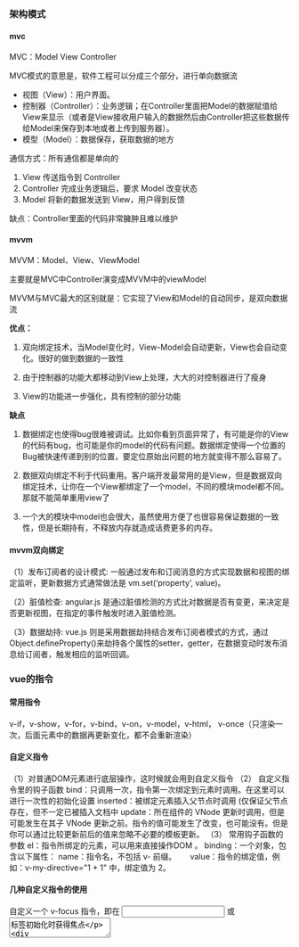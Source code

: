 ### 架构模式

#### mvc

MVC：Model   View   Controller

MVC模式的意思是，软件工程可以分成三个部分，进行单向数据流

- 视图（View）：用户界面。
- 控制器（Controller）：业务逻辑；在Controller里面把Model的数据赋值给View来显示（或者是View接收用户输入的数据然后由Controller把这些数据传给Model来保存到本地或者上传到服务器）。
- 模型（Model）：数据保存，获取数据的地方

通信方式：所有通信都是单向的

1. View 传送指令到 Controller
2. Controller 完成业务逻辑后，要求 Model 改变状态
3. Model 将新的数据发送到 View，用户得到反馈

缺点：Controller里面的代码非常臃肿且难以维护

#### mvvm

MVVM：Model、View、ViewModel

主要就是MVC中Controller演变成MVVM中的viewModel

 MVVM与MVC最大的区别就是：它实现了View和Model的自动同步，是双向数据流

**优点：**

1. 双向绑定技术，当Model变化时，View-Model会自动更新，View也会自动变化。很好的做到数据的一致性

2. 由于控制器的功能大都移动到View上处理，大大的对控制器进行了瘦身

3. View的功能进一步强化，具有控制的部分功能

**缺点**

1. 数据绑定也使得bug很难被调试。比如你看到页面异常了，有可能是你的View的代码有bug，也可能是你的model的代码有问题。数据绑定使得一个位置的Bug被快速传递到别的位置，要定位原始出问题的地方就变得不那么容易了。

2. 数据双向绑定不利于代码重用。客户端开发最常用的是View，但是数据双向绑定技术，让你在一个View都绑定了一个model，不同的模块model都不同。那就不能简单重用view了

3. 一个大的模块中model也会很大，虽然使用方便了也很容易保证数据的一致性，但是长期持有，不释放内存就造成话费更多的内存。

#### mvvm双向绑定

（1）发布订阅者的设计模式: 一般通过发布和订阅消息的方式实现数据和视图的绑定监听，更新数据方式通常做法是 vm.set(‘property’, value)。

（2）脏值检查: angular.js 是通过脏值检测的方式比对数据是否有变更，来决定是否更新视图，在指定的事件触发时进入脏值检测。

（3）数据劫持: vue.js 则是采用数据劫持结合发布订阅者模式的方式，通过Object.defineProperty()来劫持各个属性的setter，getter，在数据变动时发布消息给订阅者，触发相应的监听回调。

### vue的指令

#### 常用指令

v-if，v-show，v-for，v-bind，v-on，v-model，v-html，
v-once（只渲染一次，后面元素中的数据再更新变化，都不会重新渲染）

#### 自定义指令

（1）对普通DOM元素进行底层操作，这时候就会用到自定义指令
（2） 自定义指令里的钩子函数
 bind：只调用一次，指令第一次绑定到元素时调用。在这里可以进行一次性的初始化设置
 inserted：被绑定元素插入父节点时调用 (仅保证父节点存在，但不一定已被插入文档中
 update：所在组件的 VNode 更新时调用，但是可能发生在其子 VNode 更新之前。指令的值可能发生了改变，也可能没有。但是你可以通过比较更新前后的值来忽略不必要的模板更新。
（3） 常用钩子函数的参数
 el：指令所绑定的元素，可以用来直接操作DOM 。
 binding：一个对象，包含以下属性：
 name：指令名，不包括 v- 前缀。　　
 value：指令的绑定值，例如：v-my-directive="1 + 1" 中，绑定值为 2。

#### 几种自定义指令的使用

 自定义一个 v-focus 指令，即在 <input> 或 <textarea> 标签初始化时获得焦点

```js
Vue.directive('focus', {
    inserted: function (el) {
        el.focus();//聚焦
    }
});
<input type="text" v-focus>
```

自定义一个权限指令，对需要权限判断的 Dom 进行显示隐藏

```js
function checkArray(key) {
  let arr = ['1', '2', '3', '4']
  let index = arr.indexOf(key)
  if (index > -1) {
    return true // 有权限
  } else {
    return false // 无权限
  }
}
 
const permission = {
  inserted: function (el, binding) {
    let permission = binding.value // 获取到 v-permission的值
    if (permission) {
      let hasPermission = checkArray(permission)
      if (!hasPermission) {
        // 没有权限 移除Dom元素
        el.parentNode && el.parentNode.removeChild(el)
      }
    }
  },
}
 
export default permission

//给 v-permission 赋值判断即可

<div class="btns">
  <!-- 显示 -->
  <button v-permission="'1'">权限按钮1</button>
  <!-- 不显示 -->
  <button v-permission="'10'">权限按钮2</button>
</div>
```

自定义一个防抖函数的指令

```js
const debounce = {
  inserted: function (el, binding) {
    let timer
    el.addEventListener('click', () => {
      if (timer) {
        clearTimeout(timer)
      }
      timer = setTimeout(() => {
        binding.value()
      }, 1000)
    })
  },
}

export default debounce

<button v-debounce="debounceClick">防抖</button>

```

### 用函数的方式调用组件

```vue
<template>
  <div class="custom-popover" :class="popoverClass" :style="{width: (width / 192) + 'rem'}">
    <div class="popover-title">
      <span>{{title}}</span>
      <span class="el-icon-close" @click="closeWindow"></span>
    </div>
    <div class="popover-content">
      <component :is="pageValue" :params='params'></component>
    </div>
  </div>
</template>
```

```js
import Vue from 'vue';
import popover from './popover.vue';
const getPopover = Vue.extend(popover);
export default $popover = function(obj){
	const getCon = new getPopover(obj).$mount();
    document.body.appendChild(getCon.$el);
    
}
getCon.$el.parentNode.removeChild(getCon.$el);
```

```js
import showPopover from './$popover';
showPopover(obj)
```



### this.$set

当在对象或者数组添加新的属性，视图没有更新时，可以使用这个api

```js
//对象 this.$set(object, 'key', value)
this.$set(this.ctrPointMadeUp, 'point', res.data.data.focusProportion)
//数组  this.$set(array, index, item)  this.$set(array[index],"key", value)
this.$set(this.items, index, item)
this.$set(this.items[index],"flag", !item.flag)
```

### 生命周期

#### 概述

  vue是通过构建数据驱动的web界面的渐进式框架
 vue生命周期就是指vue实例从创建到销毁的过程

#### 过程

 beforeCreate：实例已经初始化，只是数据观察与事件机制尚未形成，不能获取DOM节点
 created：实例已经创建，仍然不能获取DOM节点（有data，没有el）
 beforeMount：是个过渡阶段，获取不到具体的DOM节点，但是vue挂载的根节点已经创建（有data，有el）
 mounted：数据和DOM都已经被渲染出来了
 beforeUpdate和updated：data中的数据发生了改变，会触发对应组件的重新渲染，先后调用beforeUpdate和updated
 beforeDestroy和destroyed：vue实例即将销毁和销毁时的调用

#### 父子组件的生命周期

加载渲染过程
父beforeCreate->父created->父beforeMount->子beforeCreate->子created->子beforeMount->子mounted->父mounted
子组件更新过程
父beforeUpdate->子beforeUpdate->子updated->父updated
父组件更新过程
父beforeUpdate->父updated
销毁过程
父beforeDestroy->子beforeDestroy->子destroyed->父destroyed

### 组件传值

主要分为两类：1.父子组件间的传值   2.非父子组件间的传值

1 父组件使用v-bind进行数据的绑定，子组件中通过定义props接收对应的数据
2 使用$children和$parents获取子组件和父组件对象

**$children** 指代的是子组件，返回的是一个组件集合

**$parent** 指代的是父组件 ，返回的是一个组件集合

```js
<template>
<div>
  <button @click="parentClick">点击访问父组件</button>
</div>
</template>
<script>
export default {
  data(){
    return {
      msg:"test1"
    }
  },
  methods: {
    parentClick(){
        this.$parent.funa("xx")
       console.log(this.$parent.total);
    }
  }
}
</script>
```

3 使用$ref获取指定的子组件

```js
<template>
<div>
  <testVue ref="test"></testVue>   
  <testVue2></testVue2> 
  <button @click="clickChild1">$refs方式获取子组件值</button> 
  <button @click="clickChild2">$children方式获取子组件值</button>
</div>
</template>
<script>
import testVue from './test'
import testVue2 from './test2'
export default {
  data(){
    return {
      total: 108
    }
  },
  components: {
    testVue,
    testVue2  
  },
  methods: {
    funa(e){
        console.log("index",e)
    },
    clickChild1(){
      console.log(this.$refs.test.msg);
    },
    clickChild2(){
        console.log(this.$children[0].msg);
        console.log(this.$children[1].msg);
    }
  }
}
</script>
```

4 eventbus事件总线
5 vuex
6 路由传值

### vue的路由

#### 常用配置项

path:路由请求的路径
component:路径匹配成功后需要渲染的组件或者页面
redirect:重定向
children:路由嵌套
name:命名路由 给当前路由取一个别名
props:路由解耦 路由传参的一种方式 针对动态路由
meta:路由元信息 当前路由所携带的一些信息

#### 路由懒加载

异步组件require()方法
es6import方法
webpack提供的require.ensure()

```js
{ component: resolve=require(['@/components/home'],resolve) }
{component: () => import("@/components/HelloWorld")}
```

#### 路由传参的区别

query刷新不会丢失query里面的数据，params刷新 会 丢失 params里面的数据
query在浏览器地址栏中显示参数，params不显示

#### 路由守卫

router.beforeEach 是页面加载之前，相反router.afterEach是页面加载之后

**前置路由**

路由白名单

利用token或cookie判断是否能跳转到首页或者重定向登录页

**后置路由**

跳转后的页面例如滚动条回调0 0 位置

更新页面title

懒加载结束等等

#### 不同路由跳转的区别

router-link默认是触发router.push(location)，如果设置的replace 则触发router.replace(location)



router.push() ：导航跑到不同的URL,这个方法会向history栈添加一个新的记录，所以，当用户点击浏览器后退按钮时，则回到之前的url.

router.replace(): 跟router.push作用是一样的，但是，它不会向history添加新记录，而是跟它的方法名一样替换掉当前的history记录.

router.go(n): 这个方法的参数是一个整数，意思是在history记录中向前或者后退多少步，类似window.history.Go(n) 

#### hash路由和history路由

 hash模式url带#号，可以用window.location.hash 读取，也可以用onhashchange判断url的变化
history模式不带#号，history路由是HTML5新增的API（history.pushState）

我们进行回车刷新操作，hash路由会加载到地址栏对应的页面，而history路由一般就404报错了（刷新是网络请求，没有后端准备时会报错）



当我们进入项目的主页的时候，一切正常，可以访问，但是当我们刷新页面或者直接访问路径的时候就会返回404，那是因为在history模式下，只是动态的通过js操作window.history来改变浏览器地址栏里的路径，并没有发起http请求，但是当我直接在浏览器里输入这个地址的时候，就一定要对服务器发起http请求，但是这个目标在服务器上又不存在，所以会返回404，怎么解决呢？我们现在可以把所有请求都转发到 http://localhost:8080/bank/page/index.html上就可以了。

#### 路由权限

从根据用户信息接口访问一个路由信息接口，或者用户信息接口自带路由信息

```js
import { constantRoutes } from '@/router'
import error from '@/router/error'
import { getRouters } from '@/api/menu'
import Layout from '@/layout/index'

const permission = {
  state: {
    routes: [],
    addRoutes: []
  },
  mutations: {
    SET_ROUTES: (state, routes) => {
      state.addRoutes = routes
      state.routes = constantRoutes.concat(routes)
    }
  },
  actions: {
    // 生成路由
    GenerateRoutes({ commit }) {
      return new Promise(resolve => {
        // 向后端请求路由数据
        getRouters().then(res => {
          let accessedRoutes = filterAsyncRouter(res.data)
          accessedRoutes = accessedRoutes.concat(error)
          commit('SET_ROUTES', accessedRoutes)
          resolve(accessedRoutes)
        })
      })
    }
  }
}

// 遍历后台传来的路由字符串，转换为组件对象
function filterAsyncRouter(asyncRouterMap) {
  return asyncRouterMap.filter(route => {
    if (route.component) {
      // Layout组件特殊处理
      if (route.component === 'Layout') {
        route.component = Layout
      } else {
        route.component = loadView(route.component)
      }
    }
    if (route.children != null && route.children && route.children.length) {
      route.children = filterAsyncRouter(route.children)
    }
    return true
  })
}

export const loadView = (view) => { // 路由懒加载
  return (resolve) =>  require([`@/views/${view}`], resolve)
}

export default permission
```

使用addrouter动态添加api返回的路由信息实现路由权限

```js
  store.dispatch('GenerateRoutes', { roles }).then(accessRoutes => {
          // 测试 默认静态页面
          // store.dispatch('permission/generateRoutes', { roles }).then(accessRoutes => {
            // 根据roles权限生成可访问的路由表
            router.addRoutes(accessRoutes) // 动态添加可访问路由表
            next({ ...to, replace: true }) // hack方法 确保addRoutes已完成
          })
```

#### 路由白名单

在前置路由守卫进行路由白名单的判断

```js
const whiteList = ['/login', '/auth-redirect', '/bind', '/register']

if (whiteList.indexOf(to.path) !== -1) {
      // 在免登录白名单，直接进入
      next()
    } 
```



### computed和watch的区别

computed 计算属性 : 依赖其它属性值，并且 computed 的值有缓存，只有它依赖的属性值发生改变，下一次获取 computed 的值时才会重新计算 computed 的值。

watch 侦听器 : 更多的是「观察」的作用，无缓存性，类似于某些数据的监听回调，每当监听的数据变化时都会执行回调进行后续操作。

需要在数据变化时执行异步或开销较大的操作时，应该使用 watch，使用 watch 选项允许我们执行异步操作 ( 访问一个 API ),限制我们执行该操作的频率,并在我们得到最终结果前,设置中间状态。这些都是计算属性无法做到的。

当我们需要进行数值计算，并且依赖于其它数据时，应该使用 computed，因为可以利用 computed 的缓存特性，避免每次获取值时，都要重新计算。

### 计算属性的setter和getter

当页面获取某个数据的时候，先会在data里面找，找不到就会去计算属性里面找
在计算属性里面，获取的时候会自动去执行get方法
//父组件传递属性，子组件中不能直接修改，所以使用computed的setter触发父组件事件

```js
computed: {
    isShowData: {
      get() {
        return this.isShow;
      },
      // setter，触发父组件更新isShow
      set() {
        this.$emit("update:isShow", false);
      },
    },  
  },
```

### watch和computed的原理

#### computed

1. 调用计算属性时会触发其`Object.defineProperty`的`get`访问器函数
2. 当某个属性发生变化，触发`set`拦截函数，然后调用自身消息订阅器`dep`的`notify`方法，遍历当前`dep`中保存着所有订阅者`wathcer`的`subs`数组，并逐个调用`watcher`的 `update`方法，完成响应更新

### watch中的deep:true是如何实现的

当用户指定了watch中的deep属性为true时，如果当时监控的属性是数组类型，会对对象中的每一项进行求值，此时会将当前watcher存入到对应属性的依赖中，这样数组中对象发生变化时也会通知数据更新。
内部原理就是递归，耗费性能

### 双向绑定（vue源码）

#### 原理

是通过数据劫持+订阅发布者模式实现的
数据劫持：指的是在修改或者访问某个对象的属性时，通过代码拦截劫持，然后进行修改返回这个最后的结果
订阅发布者模式：对象数据之间存在着一对多的相互依赖对应关系，当一个数据发生改变时，所有的依赖对象都会收到通知。
vue2.x使用Object.defineProperty();（有缺陷，无法检测到对象属性的新增或删除，不能监听数组的变化）
vue3.x使用es6的Proxy;

#### 区别

Proxy代理整个对象，Object.defineProperty只代理对象上的某个属性，所以遍历对象的每个属性

对象上定义新属性时，Proxy可以监听到，Object.defineProperty监听不到。

数组新增删除修改时，Proxy可以监听到，Object.defineProperty监听不到

#### 几种方式

**1  v-model**

```js
//父组件
<BoxTabs v-model="currentTabs" :headerList="headerList"></BoxTabs>  
//子组件
<div :class="{'active':index == currentTab}" >{{ item }}</div>
 props: {
    value: {
      type: Number,
      default: 0
    },
  },

watch: {
    value(val) {
      this.currentTab = val;
    },
    currentTab(val){
        this.$emit('input',val);
    }
  },
data() {
    return {
      currentTab: this.value,
    };
  },
```

**方式二  .sync  this.$emit('update:msg', Data)**

```js
//父组件
<view :msg.sync="msg"></view>

//子组件
<button @click="childBtn">儿子</button>

props: {
   msg: {
      type: String,
      default: ''
    },
  },

methods:{
    childBtn(){
    this.$emit('update:msg', Data)
              },
},
```


### vue2和vue3的区别

Vue.js是一个提供MVVM数据双向绑定的库，专注于UI层面，核心思想是：数据驱动、组件系统

```
双向绑定使用了 proxy 替代 Object.defineProperty，提升内存性能
新增 hook api
Composition API（组合API）
更好的ts支持，vue 3 直接用 ts 重写。
部分命令发生了变化
```

### Vue 3 性能提升的方面

```
1 响应式系统提升
vue2在初始化的时候，对data中的每个属性使用definepropery调用getter和setter使之变为响应式对象。
如果属性值为对象，还会递归调用defineproperty使之变为响应式对象
vue3使用proxy对象重写响应式。proxy的性能本来比defineproperty好
proxy可以拦截属性的访问、赋值、删除等操作，不需要初始化的时候遍历所有属性
优势：
可以监听动态新增的属性；
可以监听删除的属性 ；
可以监听数组的索引和 length 属性；
2  编译优化
优化编译和重写虚拟dom，让首次渲染和更新dom性能有更大的提升
vue2 通过标记静态根节点,优化 diff 算法
vue3 标记和提升所有静态根节点,diff 的时候只比较动态节点内容
3 源码体积的优化
vue3移除了一些不常用的api，例如：inline-template、filter等
```

### Composition Api 与Options Api 的区别

```
Options Api
包含一个描述组件选项（data、methods、props等）的对象 options；
API开发复杂组件，同一个功能逻辑的代码被拆分到不同选项 ；
使用mixin重用公用代码，也有问题：命名冲突，数据来源不清晰；
composition Api
vue3 新增的一组 api，它是基于函数的 api，可以更灵活的组织组件的逻辑。
解决options api在大型项目中，options api不好拆分和重用的问题。
```

### **vue 中容易出现内存泄露的几种情况**

声明的全局变量在切换页面的时候没有清空(在页面卸载的时候顺便处理掉该引用 window.test = null )
监听在 window/body 等事件没有解绑。（在页面销毁的时候，顺便解除引用，释放内存）
绑在 EventBus 的事件没有解绑（在页面卸载的时候也可以考虑解除引用）
v-if 指令产生的内存泄露


### vue手动挂载dom节点

```js
//MyComponent 就是引入的vue文件
var component = new MyComponent().$mount()
document.getElementById(‘app‘).appendChild(component.$el)
```

### vue本地代理跨域

```js
   devServer: {
       proxy: {
         '/video': {
           target: 'http://113.98.62.19:8088/',
           ws: false,
           changeOrigin: true
         }
      }
     },
```

### 事件总线

#### 写法描述

```js
// 创建写法1：
let EventBus = new Vue() //vue实例可以作为事件总线
Object.defineProperties(Vue.prototype,{
    $bus:{
       get(){
        return EventBus  
    }   
  }
})
// 创建写法2：
Vue.prototype .$bus = new Vue()

//发射事件
 EventBus.$emit("aMsg", '来自A页面的消息');
//接收事件
EventBus.$on("aMsg", (msg) => {
      // A发送来的消息
      this.msg = msg;
    });
//移除事件
EventBus.$off('aMsg')
```

#### 事件总线的弊端

```json
在上一个例子中，我们A组件向事件总线发送了一个事件aMsg并传递了参数MsgA，然后B组件对该事件进行了监听，并获取了传递过来的参数。但是，这时如果我们离开B组件，然后再次进入B组件时，又会触发一次对事件aMsg的监听，这时时间总线里就有两个监听了，如果反复进入B组件多次，那么就会对aMsg进行多次的监听。

总而言之，A组件只向EventBus发送了一次事件，但B组件却进行了多次监听，EventBus容器中有很多个一模一样的事件监听器这时就会出现，事件只触发一次，但监听事件中的回调函数执行了很多次

- 解决办法：在组件离开，也就是被销毁前，将该监听事件给移除，以免下次再重复创建监听
- 语法：`this.$EventBus.$off(要移除监听的事件名)`
```

### vuex

index.js

```js
import Vue from 'vue'
import Vuex from 'vuex'
Vue.use(Vuex)
export default new Vuex.Store({
  modules: {
    app,
    transferData,
    dataRecord
  }
})
```

子文件

```js
export default {
    state: {
        disCreenImg:{},
    },
    mutations: {
      setDisCreenImg(state,imgObj){
        state.disCreenImg=imgObj;
      },
    },
    getters: {
     // 单个参数
        countDouble: function(state){
          return state.count 
        },
        // 两个参数
        CountDoubleAndDouble: function(state, getters) {
          return getters.countDouble 
        }
    },
    actions: {
      //
    }
  };
```

#### 基本使用

```js
this.$store.state.animalChange
this.$store.commit('setAnimalChange',{});
this.$store.dispatch('onLogin')
```

getter相当于vuex的计算属性，getter的返回值会根据它的依赖被缓存起来，且只有当它的依赖值发生了改变才会被重新计算。

```js
computed(){   
countDouble: function(){
   return this.$store.getters.countDouble
 }
}

  import { mapGetters } from 'vuex'
 ...mapGetters([
      'countDouble',
      'CountDoubleAndDouble',
    ]),
```

#### action和mutation区别

mutation是同步更新数据（内部会进行是否为异步方式更新的数据检测）

action异步操作，可以获取数据后调用mutation提交最终数据

### 在使用计算属性时，函数名和 data 数据源中的数据可以同名吗？

 不可以重名，不仅仅是计算属性和 data，其他的如 props，methods 都不可以重名，因为 Vue 会把这些属性挂载在组件实例上，直接使用 this 就可以访问，如果重名就会导致冲突。

### 怎么给 vue 定义全局的方法

目前一般有两种做法：一是给直接给 Vue.prototype 上添加，另外一个是通过 Vue.mixin 注册



### vue引入百度地图

```js

<template>
  <div class="baidu_map" id="baidu_map"></div>
</template>

<script>
export default {
  name: "Bmap",
  props: {
    // point:{
    //   type:Array,
    //   default:[114.051549, 22.557686],
    // }
  },
  data() {
    return {
      bmap: undefined,
      point: [114.051549, 22.557686],
      level: 17,
      imgIcon: null
    };
  },
  methods: {
    // 初始化地图
    onReady() {
      let styleJson = require("./mapStyle/mapStyle.json");
      this.bmap = new BMap.Map("baidu_map");
      let point = new BMap.Point(this.point[0], this.point[1]);
      this.bmap.centerAndZoom(point, this.level);
      this.bmap.setMapStyleV2({ styleJson: styleJson });
      this.bmap.enableScrollWheelZoom();
      this.bmap.disableDoubleClickZoom();
      // 实时显示监听地图级别
      this.bmap.addEventListener("zoomend", e => {
        var ZoomNum = this.bmap.getZoom();
        this.$emit("zoomChange", ZoomNum);
      });
    },
    // 创建点位
    createMarker(img, imgSize, point) {
      var mapPoint = new BMap.Point(point[0], point[1]);
      var imgIcon = new BMap.Icon(img, new BMap.Size(imgSize[0], imgSize[1]));
      return new BMap.Marker(mapPoint, { icon: imgIcon });
      // this.bmap.addOverlay(marker);
    },
    // 添加标注点的点击事件并投放到地图
    addMarker(marker, clickfun, dblclickfun) {
      marker.addEventListener("click", clickfun);
      marker.addEventListener("rightclick", dblclickfun);
      // console.log(this.imgIcon);
      this.bmap.addOverlay(marker);
    },
    // 设置图标对象
    setIconSize(url, size, marker) {
      var imgIcon = new BMap.Icon(url, new BMap.Size(size[0], size[1]));
      var icon = { icon: imgIcon };
      marker.setIcon(icon);
      // console.log(this.imgIcon);
      // debugger
      //  var  size = new BMap.Size(imgSize[0], imgSize[1]);
      //  var offset = {offset: size}
      //  console.log(this.imgIcon.setSize);


      // return this.imgIcon.setSize(offset)
    },
    //添加点位文本标签
    addLabel(content, point, marker, style) {
      if (!style) style = {};
      var opts = {
        position: point,
        offset: new BMap.Size(-10, -10)
      };
      let label = new BMap.Label(content, opts);
      //把label设置到maker上
      marker.setLabel(label);
      label.setStyle(style);
      return label;
    },
    // 清除所有标注点位
    clearOverlays() {
      this.bmap.clearOverlays();
    },
    // 清除特定的点位
    removeOverlay(target) {
      this.bmap.removeOverlay(target);
    },
    // 设置中心点
    setCenter(point,level) {
      // debugger
      let zoomLevel = level||17;
      // if(level){
      //   zoomLevel  =level;
      // }
      let points = new BMap.Point(point[0], point[1]);
      this.bmap.centerAndZoom(points, zoomLevel);
    },
    // 设置缩放级别
     setZoom(level) {
      let points = new BMap.Point(this.point[0], this.point[1]);
      this.bmap.centerAndZoom(points, level);
    },
    // 实时显示层级
    getZoom() {
      return this.bmap.getZoom();
    },
    // 鼠标绘制
    inquireType() {
      var styleOptions = {
        strokeColor: "#3ea5f9", //边线颜色。
        fillColor: "", //填充颜色。当参数为空时，圆形将没有填充效果。
        strokeWeight: 2, //边线的宽度，以像素为单位。
        strokeOpacity: 0.5, //边线透明度，取值范围0 - 1。
        fillOpacity: 0.6, //填充的透明度，取值范围0 - 1。
        strokeStyle: "solid" //边线的样式，solid或dashed。
      };
      //实例化鼠标绘制工具
      var drawingManager = new BMapLib.DrawingManager(this.bmap, {
        isOpen: false, //是否开启绘制模式
        enableDrawingTool: false, //是否显示工具栏
        drawingToolOptions: {
          anchor: BMAP_ANCHOR_TOP_RIGHT, //位置
          offset: new BMap.Size(5, 5) //偏离值
        },
        circleOptions: styleOptions, //圆的样式
        polylineOptions: styleOptions, //线的样式
        polygonOptions: styleOptions, //多边形的样式
        rectangleOptions: styleOptions //矩形的样式
      });
      //添加鼠标绘制工具监听事件，用于获取绘制结果
      let overlaysKC = [];
      var overlaycomplete = function(e) {
        overlaysKC.push(e.overlay);
      };
      drawingManager.addEventListener("overlaycomplete", overlaycomplete);
      // drawingManager.close();
      return { obj: drawingManager, data: overlaysKC };
    },
    closeInquireType(target) {
      target.close();
    },
    // 热力图
    heatMap() {
      // "visible":true, "opacity":70
      var heatmapOverlay = new BMapLib.HeatmapOverlay({ radius: 100 });
      this.bmap.addOverlay(heatmapOverlay);
      return heatmapOverlay;
    },
    // 点聚合
    MarkerClusterer(markers) {
      // var myStyles = [
      //   {
      //     url: require("../../assets/newImage/执法对象.png"),
      //     size: new BMap.Size(50, 50),
      //     fontSize: "14px"
      //   }
      // ];
      var markerClusterer = new BMapLib.MarkerClusterer(this.bmap, {
        markers: markers
      });
      // markerClusterer.setStyles(myStyles);
      return markerClusterer;
    },
    // 根据地理位置调整视野
    setViewport(arr) {
      this.bmap.setViewport(arr);
    },
    // 画线
    createPolyline(arr, options) {
      let defaultOption = {
        strokeColor: "#21e1e8",
        strokeWeight: 3,
        strokeOpacity: 1
      };
      let option = Object.assign(defaultOption, options);
      let arrPoint = arr.map(res => new BMap.Point(res.mlng, res.mlat));
      let Polyline = new BMap.Polyline(arrPoint, defaultOption);
      this.bmap.addOverlay(Polyline);
      return Polyline;
    },
  },


  mounted() {
    this.onReady();
  }
};
</script>


<style lang="less" scoped>
.baidu_map {
  width: 100%;
  height: 100%;
}
</style>

```

### vue中是如何检测数组变化的（源码）

使用了函数劫持的方式，重写了数组方法
Vue将data中的数组，进行了原型链重写，指向了自己定义的数组原型方法。
这样当调用数组api时，可以通知依赖更新。如果数组中包含着引用类型，会对数组中的引用类型再次进行监控。
Object.create()，保存原有原型

### 为何vue采用异步渲染

vue是组件级更新，如果不采用异步更新，那么每次更新数据都会对当前组件重新渲染。

为了性能考虑，vue会在本轮数据更新后，再去异步更新视图

### nextTick原理(源码)

##### 原理

nextTick主要是使用了宏任务和微任务，定义了一个异步方法。多次调用nextTick会将方法存入队列中，通过这个异步方法清空当前队列，所以nextTick就是异步方法

在下次 DOM 更新循环结束之后执行延迟回调。在修改数据之后立即使用这个方法，获取更新后的 DOM

##### 应用

新的dom没有更新但是需要基于这个dom做操作，需要用到这个nextTick这个api

可以帮助我们在created里实现获取页面元素

当项目中你想在改变DOM元素的数据后基于新的dom做点什么，对新DOM一系列的js操作都需要放进Vue.nextTick()的回调函数中



### 何时需要使用beforeDestroy？

可能在当前组件使用了$on方法，需要在组件销毁前解绑
清除自己定义的定时器
解除事件的原生绑定scroll、mousemove…

### vue中v-if和v-show的区别

v-if如果条件不成立，不会渲染当前指令所在节点的dom元素

v-show切换当前dom的显示和隐藏，本质上display:none

### 为什么v-for和v-if不能连用？

v-for会比v-if的优先级高一些，如果连用的话，会把v-if给每个元素都添加一下，会造成性能问题。
如果确实需要判断每一个，可以用计算属性来解决，先用计算属性将满足条件的过滤出来，然后再去循环。

### **v-for中为什么要用key？**

解决vue中diff算法结构相同key相同，导致内容复用的问题，通过key（最好自定义id，不要用索引），明确dom元素，防止重复渲染。key的作用主要是为了高效的更新虚拟DOM

### 描述组件渲染和更新过程

渲染组件时，会通过Vue.extend方法构建子组件的构造函数，并进行实例化，最终手动调用$mount进行挂载。更新组件时会进行patchVnode流程，核心就是diff算法。

### **v-model的实现原理及如何自定义v-model？**

v-model可以看成是value+input方法的语法糖

其核心就是，一方面modal层通过defineProperty来劫持每个属性，一旦监听到变化通过相关的页面元素更新。另一方面通过编译模板文件，为控件的v-model绑定input事件，从而页面输入能实时更新相关data属性值。

### **Vue中事件绑定的原理**

Vue的事件绑定分为两种：一种是原生的事件绑定，一种是组件的事件绑定
原生dom事件绑定采用的是addEventListener
组件的事件绑定采用的是$on方法

### **组件中的data为什么是个函数？**

同一个组件被复用多次，会创建多个实例。这些实例用的是同一个构造函数，如果data是一个对象的话，所有组件共享了同一个对象。为了保证组件的数据独立性，要求每个组件都必须通过data函数返回一个对象作为组件的状态。

##### vue中的v-html会导致哪些问题

可能会导致XXS攻击
v-html会替换掉标签内的子元素

##### vue中相同逻辑如何抽离

Vue.mixin用法给组件每个生命周期、函数都混入一些公共逻辑

##### 为什么要使用异步组件？

如果组件功能多，打包出的结果会变大，可以采用异步组件的方式来加载组件。主要依赖import()这个语法，可以实现文件的分割加载。

##### 谈谈你对keep-alive的理解（一个组件）

keep-alive可以实现组件的缓存，当组件切换时，不会对当前组件卸载
常用的2个属性include、exclude
常用的2个生命周期activated、deactivated

##### Vue中常见性能优化

###### **编码优化**

不要将所有的数据都放到data中，data中的数据都会增加getter、setter，会收集对应的watcher
vue在v-for时给每项元素绑定事件需要用事件代理
SPA页面采用keep-alive缓存组件
拆分组件（提高复用性、增加代码的可维护性，减少不必要的渲染）
v-if当值为false时，内部指令不会执行，具有阻断功能。很多情况下使用v-if替换v-show
for循环设置key值（提高运算性能，更快定位到节点）
Object.freeze冻结数据
合理使用路由懒加载、异步组件
数据持久化的问题，防抖、节流

Vue路由设置成懒加载

图片资源懒加载

###### **Vue加载性能优化**

第三方模块按需导入（babel-plugin-component）
滚动到可视区域动态加载（https://tangbc.github.io/vue-virtual-scroll-list）
图片懒加载（https://github.com/hilongjw/vue-lazyload.git）

###### **用户体验**

app-skeleton骨架屏

app shell app壳

pwa

###### **SEO优化**

预渲染插件prerender-spa-plugin

服务端渲染ssr

###### **打包优化**

使用cdn的方式加载第三方模块

多线程打包happypack

splitChunks抽离公共文件

sourceMap生成

###### 缓存压缩

客户端缓存、服务端缓存

服务端gzip压缩

##### **Vue3.0的改进**

采用了TS来编写

支持composition API

响应式数据原理改成了proxy

diff对比算法更新，只更新vdom绑定了动态数据的部分

##### 像vue-router，vuex他们都是作为vue插件，请说一下他们分别都是如何在vue中生效的？

通过vue的插件系统，用vue.mixin混入到全局，在每个组件的生命周期的某个阶段注入组件实例

##### 请你说一下vue的设计架构

vue2采用的是典型的混入式架构，类似于express和jquery，各部分分模块开发，再通过一个mixin去混入到最终暴露到全局的类上。
简述一个框架的同时，说出他的设计来源、类似的框架。

##### 请说一下你这个项目中做的事情

这个项目主体是一个vue项目，但是因为是pc端，为了seo，我特意做了ssr。然后这个项目有一套我和同事一起做的专门的组件库。在移动端，我们为了搭配app，也做了移动混合方案。像在首页，因为数据巨大，我们采用了一些优化方案。利用本地缓存数据，对小图标进行了base64转码。

##### 一个优秀的Vue团队代码规范是什么样子的

https://mp.weixin.qq.com/s/RL5P8gwYijMXR5F4xsLv6g



##### vite

- 文档: https://v3.cn.vuejs.org/guide/installation.html
- vite 是一个由原生 ESM 驱动的 Web 开发构建工具。在开发环境下基于浏览器原生 ES imports 开发，
- 它做到了***本地快速开发启动***, 在生产环境下基于 Rollup 打包。
  - 快速的冷启动，不需要等待打包操作；
  - 即时的热模块更新，替换性能和模块数量的解耦让更新飞起；
  - 真正的按需编译，不再等待整个应用编译完成，这是一个巨大的改变。

```
npm init vite-app <project-name>
cd <project-name>
npm install
npm run dev
```

##### Composition API(常用部分)

###### setup

新的option, 所有的组合API函数都在此使用, 只在初始化时执行一次

函数如果返回对象, 对象中的属性或方法, 模板中可以直接使用

###### ref

作用: 定义一个数据的响应式

语法: const xxx = ref(initValue)

- 创建一个包含响应式数据的引用(reference)对象
- js中操作数据: xxx.value
- 模板中操作数据: 不需要.value

一般用来定义一个基本类型的响应式数据

######  reactive

- 作用: 定义多个数据的响应式
- const proxy = reactive(obj): 接收一个普通对象然后返回该普通对象的响应式代理器对象
- 响应式转换是“深层的”：会影响对象内部所有嵌套的属性
- 内部基于 ES6 的 Proxy 实现，通过代理对象操作源对象，内部数据都是响应式的

##### proxy的响应式原理

```html
<html lang="en">
<head>
  <meta charset="UTF-8">
  <meta name="viewport" content="width=device-width, initial-scale=1.0">
  <title>Proxy 与 Reflect</title>
</head>
<body>
  <script>
    
    const user = {
      name: "John",
      age: 12
    };

    /* 
    proxyUser是代理对象, user是被代理对象
    后面所有的操作都是通过代理对象来操作被代理对象内部属性
    */
    const proxyUser = new Proxy(user, {

      get(target, prop) {
        console.log('劫持get()', prop)
        return Reflect.get(target, prop)
      },

      set(target, prop, val) {
        console.log('劫持set()', prop, val)
        return Reflect.set(target, prop, val); // (2)
      },

      deleteProperty (target, prop) {
        console.log('劫持delete属性', prop)
        return Reflect.deleteProperty(target, prop)
      }
    });
    // 读取属性值
    console.log(proxyUser===user)
    console.log(proxyUser.name, proxyUser.age)
    // 设置属性值
    proxyUser.name = 'bob'
    proxyUser.age = 13
    console.log(user)
    // 添加属性
    proxyUser.sex = '男'
    console.log(user)
    // 删除属性
    delete proxyUser.sex
    console.log(user)
  </script>
</body>
</html>
```

##### setup的一些细节

###### setup执行的时机

- 在beforeCreate之前执行(一次), 此时组件对象还没有创建
- this是undefined, 不能通过this来访问data/computed/methods / props
- 其实所有的composition API相关回调函数中也都不可以

###### setup的返回值

- 一般都返回一个对象: 为模板提供数据, 也就是模板中可以直接使用此对象中的所有属性/方法
- 返回对象中的属性会与data函数返回对象的属性合并成为组件对象的属性
- 返回对象中的方法会与methods中的方法合并成为组件对象的方法
- 如果有重名, setup优先
- 注意:
- 一般不要混合使用: methods中可以访问setup提供的属性和方法, 但在setup方法中不能访问data和methods
- setup不能是一个async函数: 因为返回值不再是return的对象, 而是promise, 模板看不到return对象中的属性数据

###### setup的参数

- setup(props, context) / setup(props, {attrs, slots, emit})
- props: 包含props配置声明且传入了的所有属性的对象
- attrs: 包含没有在props配置中声明的属性的对象, 相当于 this.$attrs
- slots: 包含所有传入的插槽内容的对象, 相当于 this.$slots
- emit: 用来分发自定义事件的函数, 相当于 this.$emit

##### reactive与ref-细节

- 是Vue3的 composition API中2个最重要的响应式API
- ref用来处理基本类型数据, reactive用来处理对象(递归深度响应式)
- 如果用ref对象/数组, 内部会自动将对象/数组转换为reactive的代理对象
- ref内部: 通过给value属性添加getter/setter来实现对数据的劫持
- reactive内部: 通过使用Proxy来实现对对象内部所有数据的劫持, 并通过Reflect操作对象内部数据
- ref的数据操作: 在js中要.value, 在模板中不需要(内部解析模板时会自动添加.value)

##### 计算属性与监视

- computed函数:
  - 与computed配置功能一致
  - 只有getter
  - 有getter和setter
- watch函数
  - 与watch配置功能一致
  - 监视指定的一个或多个响应式数据, 一旦数据变化, 就自动执行监视回调
  - 默认初始时不执行回调, 但可以通过配置immediate为true, 来指定初始时立即执行第一次
  - 通过配置deep为true, 来指定深度监视
- watchEffect函数
  - 不用直接指定要监视的数据, 回调函数中使用的哪些响应式数据就监视哪些响应式数据
  - 默认初始时就会执行第一次, 从而可以收集需要监视的数据
  - 监视数据发生变化时回调

##### 生命周期的对比

vue3的比vue2的快一步执行

- `beforeCreate` -> 使用 `setup()`
- `created` -> 使用 `setup()`
- `beforeMount` -> `onBeforeMount`
- `mounted` -> `onMounted`
- `beforeUpdate` -> `onBeforeUpdate`
- `updated` -> `onUpdated`
- `beforeDestroy` -> `onBeforeUnmount`
- `destroyed` -> `onUnmounted`
- `errorCaptured` -> `onErrorCaptured`

组合式 API 还提供了以下调试钩子函数：

- onRenderTracked
- onRenderTriggered

##### 自定义hook函数

- 使用Vue3的组合API封装的可复用的功能函数
- 自定义hook的作用类似于vue2中的mixin技术
- 自定义Hook的优势: 很清楚复用功能代码的来源, 更清楚易懂

```js
import { ref } from 'vue'
import axios from 'axios'

/* 
使用axios发送异步ajax请求
*/
export default function useUrlLoader<T>(url: string) {

  const result = ref<T | null>(null)
  const loading = ref(true)
  const errorMsg = ref(null)

  axios.get(url)
    .then(response => {
      loading.value = false
      result.value = response.data
    })
    .catch(e => {
      loading.value = false
      errorMsg.value = e.message || '未知错误'
    })

  return {
    loading,
    result,
    errorMsg,
  }
}
```



##### toRefs

把一个响应式对象转换成普通对象，该普通对象的每个 property 都是一个 ref

应用: 当从合成函数返回响应式对象时，toRefs 非常有用，这样消费组件就可以在不丢失响应式的情况下对返回的对象进行分解使用

问题: reactive 对象取出的所有属性值都是非响应式的

解决: 利用 toRefs 可以将一个响应式 reactive 对象的所有原始属性转换为响应式的 ref 属性

```js
<script lang="ts">
import { reactive, toRefs } from 'vue'
/*
toRefs:
  将响应式对象中所有属性包装为ref对象, 并返回包含这些ref对象的普通对象
  应用: 当从合成函数返回响应式对象时，toRefs 非常有用，
        这样消费组件就可以在不丢失响应式的情况下对返回的对象进行分解使用
*/
export default {

  setup () {
	
    const state = reactive({
      foo: 'a',
      bar: 'b',
    })

    const stateAsRefs = toRefs(state)
    // const {foo,bar}=toRefs(state)

    const {foo2, bar2} = useReatureX()

    return {
        //foo,
        //bar
      ...stateAsRefs,
      foo2, 
      bar2
    }
  },
}

function useReatureX() {
  const state = reactive({
    foo2: 'a',
    bar2: 'b',
  })

  setTimeout(() => {
    state.foo2 += '++'
    state.bar2 += '++'
  }, 2000);

  return toRefs(state)
}

</script>
```

##### ref获取元素

利用ref函数获取组件中的标签元素

功能需求: 让输入框自动获取焦点

```js
<template>
  <h2>App</h2>
  <input type="text">---
  <input type="text" ref="inputRef">
</template>

<script lang="ts">
import { onMounted, ref } from 'vue'
/* 
ref获取元素: 利用ref函数获取组件中的标签元素
功能需求: 让输入框自动获取焦点
*/
export default {
  setup() {
    const inputRef = ref<HTMLElement|null>(null)

    onMounted(() => {
      inputRef.value && inputRef.value.focus()
    })

    return {
      inputRef
    }
  },
}
</script>
```

#### Composition API(其它部分)

##### shallowReactive 与 shallowRef

- shallowReactive : 只处理了对象内最外层属性的响应式(也就是浅响应式)
- shallowRef: 只处理了value的响应式, 不进行对象的reactive处理
- 什么时候用浅响应式呢?
  - 一般情况下使用ref和reactive即可
  - 如果有一个对象数据, 结构比较深, 但变化时只是外层属性变化 ===> shallowReactive
  - 如果有一个对象数据, 后面会产生新的对象来替换 ===> shallowRef

#####  readonly 与 shallowReadonly

- readonly:
  - 深度只读数据
  - 获取一个对象 (响应式或纯对象) 或 ref 并返回原始代理的只读代理。
  - 只读代理是深层的：访问的任何嵌套 property 也是只读的。
- shallowReadonly
  - 浅只读数据
  - 创建一个代理，使其自身的 property 为只读，但不执行嵌套对象的深度只读转换
- 应用场景:
  - 在某些特定情况下, 我们可能不希望对数据进行更新的操作, 那就可以包装生成一个只读代理对象来读取数据, 而不能修改或删除

##### toRaw 与 markRaw

- toRaw
  - 返回由 `reactive` 或 `readonly` 方法转换成响应式代理的普通对象。
  - 这是一个还原方法，可用于临时读取，访问不会被代理/跟踪，写入时也不会触发界面更新。
- markRaw
  - 标记一个对象，使其永远不会转换为代理。返回对象本身
  - 应用场景:
    - 有些值不应被设置为响应式的，例如复杂的第三方类实例或 Vue 组件对象。
    - 当渲染具有不可变数据源的大列表时，跳过代理转换可以提高性能。

##### toRef

- 为源响应式对象上的某个属性创建一个 ref对象, 二者内部操作的是同一个数据值, 更新时二者是同步的
- 区别ref: 拷贝了一份新的数据值单独操作, 更新时相互不影响
- 应用: 当要将 某个prop 的 ref 传递给复合函数时，toRef 很有用

##### provide 与 inject

- provide`和`inject`提供依赖注入，功能类似 2.x 的`provide/inject
- 实现跨层级组件(祖孙)间通信